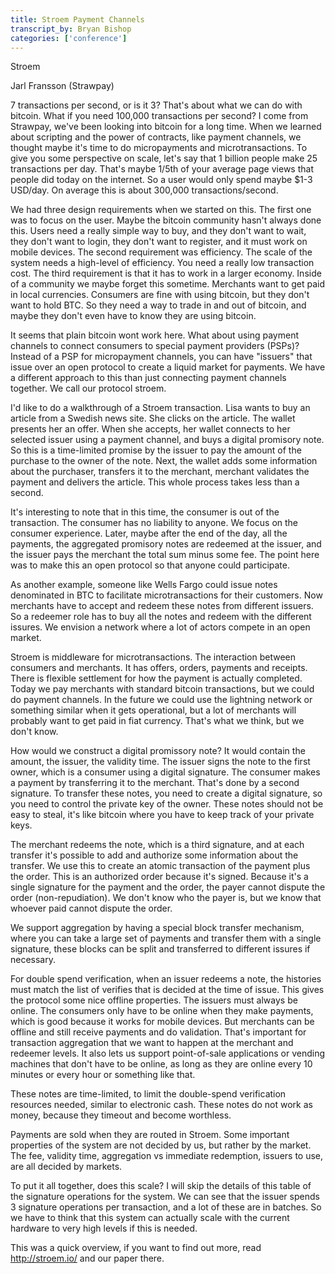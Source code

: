 ```yaml
---
title: Stroem Payment Channels
transcript_by: Bryan Bishop
categories: ['conference']
---
```


Stroem

Jarl Fransson (Strawpay)

7 transactions per second, or is it 3? That's about what we can do with bitcoin. What if you need 100,000 transactions per second? I come from Strawpay, we've been looking into bitcoin for a long time. When we learned about scripting and the power of contracts, like payment channels, we thought maybe it's time to do micropayments and microtransactions. To give you some perspective on scale, let's say that 1 billion people make 25 transactions per day. That's maybe 1/5th of your average page views that people did today on the internet. So a user would only spend maybe $1-3 USD/day. On average this is about 300,000 transactions/second.

We had three design requirements when we started on this. The first one was to focus on the user. Maybe the bitcoin community hasn't always done this. Users need a really simple way to buy, and they don't want to wait, they don't want to login, they don't want to register, and it must work on mobile devices. The second requirement was efficiency. The scale of the system needs a high-level of efficiency. You need a really low transaction cost. The third requirement is that it has to work in a larger economy. Inside of a community we maybe forget this sometime. Merchants want to get paid in local currencies. Consumers are fine with using bitcoin, but they don't want to hold BTC. So they need a way to trade in and out of bitcoin, and maybe they don't even have to know they are using bitcoin.

It seems that plain bitcoin wont work here. What about using payment channels to connect consumers to special payment providers (PSPs)? Instead of a PSP for micropayment channels, you can have "issuers" that issue over an open protocol to create a liquid market for payments. We have a different approach to this than just connecting payment channels together. We call our protocol stroem.

I'd like to do a walkthrough of a Stroem transaction. Lisa wants to buy an article from a Swedish news site. She clicks on the article. The wallet presents her an offer. When she accepts, her wallet connects to her selected issuer using a payment channel, and buys a digital promisory note. So this is a time-limited promise by the issuer to pay the amount of the purchase to the owner of the note. Next, the wallet adds some information about the purchaser, transfers it to the merchant, merchant validates the payment and delivers the article. This whole process takes less than a second.

It's interesting to note that in this time, the consumer is out of the transaction. The consumer has no liability to anyone. We focus on the consumer experience. Later, maybe after the end of the day, all the payments, the aggregated promisory notes are redeemed at the issuer, and the issuer pays the merchant the total sum minus some fee. The point here was to make this an open protocol so that anyone could participate.

As another example, someone like Wells Fargo could issue notes denominated in BTC to facilitate microtransactions for their customers. Now merchants have to accept and redeem these notes from different issuers. So a redeemer role has to buy all the notes and redeem with the different issures. We envision a network where a lot of actors compete in an open market.

Stroem is middleware for microtransactions. The interaction between consumers and merchants. It has offers, orders, payments and receipts. There is flexible settlement for how the payment is actually completed. Today we pay merchants with standard bitcoin transactions, but we could do payment channels. In the future we could use the lightning network or something similar when it gets operational, but a lot of merchants will probably want to get paid in fiat currency. That's what we think, but we don't know.

How would we construct a digital promissory note? It would contain the amount, the issuer, the validity time. The issuer signs the note to the first owner, which is a consumer using a digital signature. The consumer makes a payment by transferring it to the merchant. That's done by a second signature. To transfer these notes, you need to create a digital signature, so you need to control the private key of the owner. These notes should not be easy to steal, it's like bitcoin where you have to keep track of your private keys.

The merchant redeems the note, which is a third signature, and at each transfer it's possible to add and authorize some information about the transfer. We use this to create an atomic transaction of the payment plus the order. This is an authorized order because it's signed. Because it's a single signature for the payment and the order, the payer cannot dispute the order (non-repudiation). We don't know who the payer is, but we know that whoever paid cannot dispute the order.

We support aggregation by having a special block transfer mechanism, where you can take a large set of payments and transfer them with a single signature, these blocks can be split and transferred to different issures if necessary.

For double spend verification, when an issuer redeems a note, the histories must match the list of verifies that is decided at the time of issue. This gives the protocol some nice offline properties. The issuers must always be online. The consumers only have to be online when they make payments, which is good because it works for mobile devices. But merchants can be offline and still receive payments and do validation. That's important for transaction aggregation that we want to happen at the merchant and redeemer levels. It also lets us support point-of-sale applications or vending machines that don't have to be online, as long as they are online every 10 minutes or every hour or something like that.

These notes are time-limited, to limit the double-spend verification resources needed, similar to electronic cash. These notes do not work as money, because they timeout and become worthless.

Payments are sold when they are routed in Stroem. Some important properties of the system are not decided by us, but rather by the market. The fee, validity time, aggregation vs immediate redemption, issuers to use, are all decided by markets.

To put it all together, does this scale? I will skip the details of this table of the signature operations for the system. We can see that the issuer spends 3 signature operations per transaction, and a lot of these are in batches. So we have to think that this system can actually scale with the current hardware to very high levels if this is needed.

This was a quick overview, if you want to find out more, read <http://stroem.io/> and our paper there.


